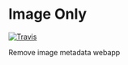 Image Only
==
[![Travis](https://travis-ci.org/eboukamza/image-only.svg?branch=master)](https://travis-ci.org/eboukamza/image-only)

Remove image metadata webapp
